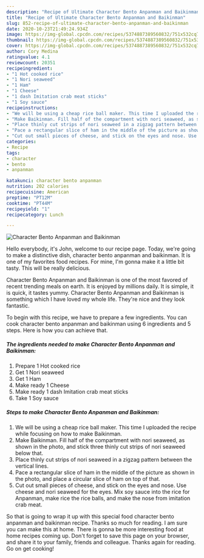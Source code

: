 ```yaml
---
description: "Recipe of Ultimate Character Bento Anpanman and Baikinman"
title: "Recipe of Ultimate Character Bento Anpanman and Baikinman"
slug: 852-recipe-of-ultimate-character-bento-anpanman-and-baikinman
date: 2020-10-23T21:49:24.934Z
image: https://img-global.cpcdn.com/recipes/5374887389560832/751x532cq70/character-bento-anpanman-and-baikinman-recipe-main-photo.jpg
thumbnail: https://img-global.cpcdn.com/recipes/5374887389560832/751x532cq70/character-bento-anpanman-and-baikinman-recipe-main-photo.jpg
cover: https://img-global.cpcdn.com/recipes/5374887389560832/751x532cq70/character-bento-anpanman-and-baikinman-recipe-main-photo.jpg
author: Cory Medina
ratingvalue: 4.1
reviewcount: 20351
recipeingredient:
- "1 Hot cooked rice"
- "1 Nori seaweed"
- "1 Ham"
- "1 Cheese"
- "1 dash Imitation crab meat sticks"
- "1 Soy sauce"
recipeinstructions:
- "We will be using a cheap rice ball maker. This time I uploaded the recipe while focusing on how to make Baikinman."
- "Make Baikinman. Fill half of the compartment with nori seaweed, as shown in the photo, and stick three thinly cut strips of nori seaweed below that."
- "Place thinly cut strips of nori seaweed in a zigzag pattern between the vertical lines."
- "Pace a rectangular slice of ham in the middle of the picture as shown in the photo, and place a circular slice of ham on top of that."
- "Cut out small pieces of cheese, and stick on the eyes and nose. Use cheese and nori seaweed for the eyes. Mix soy sauce into the rice for Anpanman, make rice the rice balls, and make the nose from imitation crab meat."
categories:
- Recipe
tags:
- character
- bento
- anpanman

katakunci: character bento anpanman 
nutrition: 202 calories
recipecuisine: American
preptime: "PT12M"
cooktime: "PT44M"
recipeyield: "1"
recipecategory: Lunch

---
```



![Character Bento Anpanman and Baikinman](https://img-global.cpcdn.com/recipes/5374887389560832/751x532cq70/character-bento-anpanman-and-baikinman-recipe-main-photo.jpg)

Hello everybody, it's John, welcome to our recipe page. Today, we're going to make a distinctive dish, character bento anpanman and baikinman. It is one of my favorites food recipes. For mine, I'm gonna make it a little bit tasty. This will be really delicious.



Character Bento Anpanman and Baikinman is one of the most favored of recent trending meals on earth. It is enjoyed by millions daily. It is simple, it is quick, it tastes yummy. Character Bento Anpanman and Baikinman is something which I have loved my whole life. They're nice and they look fantastic.


To begin with this recipe, we have to prepare a few ingredients. You can cook character bento anpanman and baikinman using 6 ingredients and 5 steps. Here is how you can achieve that.

<!--inarticleads1-->

##### The ingredients needed to make Character Bento Anpanman and Baikinman:

1. Prepare 1 Hot cooked rice
1. Get 1 Nori seaweed
1. Get 1 Ham
1. Make ready 1 Cheese
1. Make ready 1 dash Imitation crab meat sticks
1. Take 1 Soy sauce




<!--inarticleads2-->

##### Steps to make Character Bento Anpanman and Baikinman:

1. We will be using a cheap rice ball maker. This time I uploaded the recipe while focusing on how to make Baikinman.
1. Make Baikinman. Fill half of the compartment with nori seaweed, as shown in the photo, and stick three thinly cut strips of nori seaweed below that.
1. Place thinly cut strips of nori seaweed in a zigzag pattern between the vertical lines.
1. Pace a rectangular slice of ham in the middle of the picture as shown in the photo, and place a circular slice of ham on top of that.
1. Cut out small pieces of cheese, and stick on the eyes and nose. Use cheese and nori seaweed for the eyes. Mix soy sauce into the rice for Anpanman, make rice the rice balls, and make the nose from imitation crab meat.




So that is going to wrap it up with this special food character bento anpanman and baikinman recipe. Thanks so much for reading. I am sure you can make this at home. There is gonna be more interesting food at home recipes coming up. Don't forget to save this page on your browser, and share it to your family, friends and colleague. Thanks again for reading. Go on get cooking!
